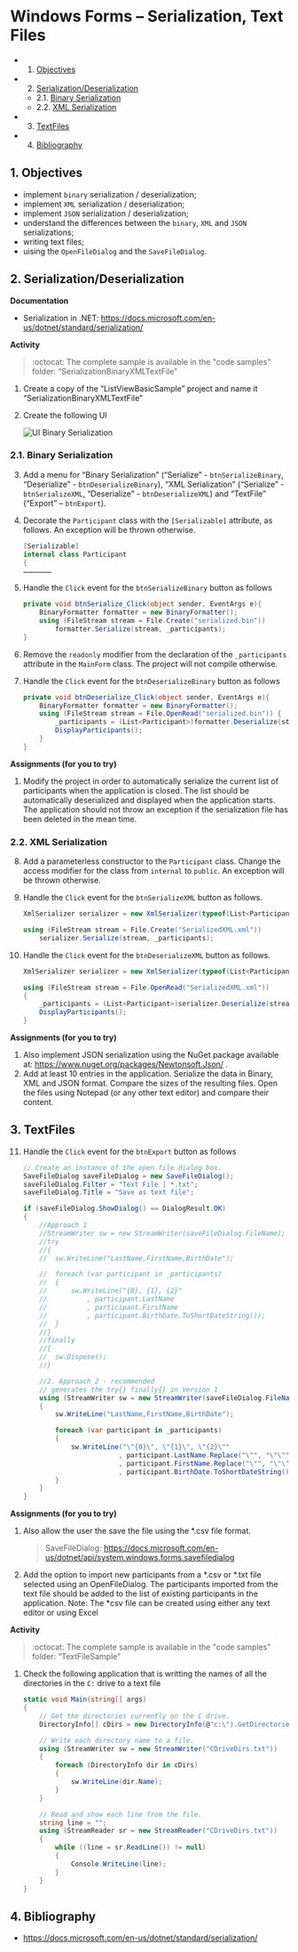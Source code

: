 # Windows Forms – Serialization, Text Files

<!-- vscode-markdown-toc -->
* 1. [Objectives](#Objectives)
* 2. [Serialization/Deserialization](#SerializationDeserialization)
	* 2.1. [Binary Serialization](#BinarySerialization)
	* 2.2. [XML Serialization](#XMLSerialization)
* 3. [ TextFiles](#TextFiles)
* 4. [Bibliography](#Bibliography)

<!-- vscode-markdown-toc-config
	numbering=true
	autoSave=true
	/vscode-markdown-toc-config -->
<!-- /vscode-markdown-toc -->

##  1. <a name='Objectives'></a>Objectives
- implement `binary` serialization / deserialization;
- implement `XML` serialization / deserialization;
- implement `JSON` serialization / deserialization;
- understand the differences between the `binary`, `XML` and `JSON` serializations;
- writing text files;
- uising the `OpenFileDialog` and the `SaveFileDialog`.

##  2. <a name='SerializationDeserialization'></a>Serialization/Deserialization

**Documentation**
- Serialization in .NET: <https://docs.microsoft.com/en-us/dotnet/standard/serialization/>

**Activity**

> :octocat: The complete sample is available in the "code samples" folder:  “SerializationBinaryXMLTextFile”

1.  Create a copy of the “ListViewBasicSample” project and name it “SerializationBinaryXMLTextFile”

2.  Create the following UI

	![UI Binary Serialization](docs/7/ui-binary.png)

###  2.1. <a name='BinarySerialization'></a>Binary Serialization

3. Add a menu for “Binary Serialization” (“Serialize” - `btnSerializeBinary`, “Deserialize” - `btnDeserializeBinary`), “XML Serialization” (“Serialize” - `btnSerializeXML`, “Deserialize” - `btnDeserializeXML`) and “TextFile” (“Export” – `btnExport`). 

4. Decorate the `Participant` class with the `[Serializable]` attribute, as follows. An exception will be thrown otherwise.

	```c#
	[Serializable]
	internal class Participant
	{
	…………………
	```
     	
5.  Handle the `Click` event for the `btnSerializeBinary` button as follows

	```c#
	private void btnSerialize_Click(object sender, EventArgs e){
		BinaryFormatter formatter = new BinaryFormatter();
		using (FileStream stream = File.Create("serialized.bin"))
			formatter.Serialize(stream, _participants);
	}
	```
     	     	
6. Remove the `readonly` modifier from the declaration of the `_participants` attribute in the `MainForm` class. The project will not compile otherwise.

7. Handle the `Click` event for the `btnDeserializeBinary` button as follows

	```C#
	private void btnDeserialize_Click(object sender, EventArgs e){
		BinaryFormatter formatter = new BinaryFormatter();
		using (FileStream stream = File.OpenRead("serialized.bin"))	{
			_participants = (List<Participant>)formatter.Deserialize(stream);
			DisplayParticipants();
		}
	}
	```
**Assignments (for you to try)**
1. Modify the project in order to automatically serialize the current list of participants when the application is closed. The list should be automatically deserialized and displayed when the application starts. The application should not throw an exception if the serialization file has been deleted in the mean time.

###  2.2. <a name='XMLSerialization'></a>XML Serialization

8. Add a parameterless constructor to the `Participant` class. Change the access modifier for the class from `internal` to `public`. An exception will be thrown otherwise.

9. Handle the `Click` event for the `btnSerializeXML` button as follows.

	```C#
	XmlSerializer serializer = new XmlSerializer(typeof(List<Participant>));

	using (FileStream stream = File.Create("SerializedXML.xml"))
		serializer.Serialize(stream, _participants);
	```

10. Handle the `Click` event for the `btnDeserializeXML` button as follows.

	```C#
	XmlSerializer serializer = new XmlSerializer(typeof(List<Participant>));
	
	using (FileStream stream = File.OpenRead("SerializedXML.xml"))
	{
		_participants = (List<Participant>)serializer.Deserialize(stream);
		DisplayParticipants();
	}
	```

**Assignments (for you to try)**
1. Also implement JSON serialization using the NuGet package available at: https://www.nuget.org/packages/Newtonsoft.Json/ .
2. Add at least 10 entries in the application. Serialize the data in Binary, XML and JSON format. Compare the sizes of the resulting files. Open the files using Notepad (or any other text editor) and compare their content. 


##  3. <a name='TextFiles'></a> TextFiles

11. Handle the `Click` event for the `btnExport` button as follows

	```c#
	// Create an instance of the open file dialog box.
	SaveFileDialog saveFileDialog = new SaveFileDialog();
	saveFileDialog.Filter = "Text File | *.txt";
	saveFileDialog.Title = "Save as text file";

	if (saveFileDialog.ShowDialog() == DialogResult.OK)
	{
		//Approach 1
		//StreamWriter sw = new StreamWriter(saveFileDialog.FileName);
		//try
		//{
		//	sw.WriteLine("LastName,FirstName,BirthDate");

		//	foreach (var participant in _participants)
		//	{
		//		sw.WriteLine("{0}, {1}, {2}"
		//			, participant.LastName
		//			, participant.FirstName
		//			, participant.BirthDate.ToShortDateString());
		//	}
		//}
		//finally
		//{
		//	sw.Dispose();
		//}

		//2. Approach 2 - recommended
		// generates the try{} finally{} in Version 1
		using (StreamWriter sw = new StreamWriter(saveFileDialog.FileName))
		{
			sw.WriteLine("LastName,FirstName,BirthDate");

			foreach (var participant in _participants)
			{
				sw.WriteLine("\"{0}\", \"{1}\", \"{2}\""
                            , participant.LastName.Replace("\"", "\"\"")
							, participant.FirstName.Replace("\"", "\"\"")
                            , participant.BirthDate.ToShortDateString());
			}
		}
	}
	```
**Assignments (for you to try)**
1. Also allow the user the save the file using the *.csv file format.
   > SaveFileDialog: https://docs.microsoft.com/en-us/dotnet/api/system.windows.forms.savefiledialog
2. Add the option to import new participants from a *.csv or *.txt file selected using an OpenFileDialog. The participants imported from the text file should be added to the list of existing participants in the application. Note: The *csv file can be created using either any text editor or using Excel


**Activity**

> :octocat: The complete sample is available in the "code samples" folder: “TextFileSample”

1. Check the following application that is writting the names of all the directories in the `C:` drive to a text file 

	```C#
	static void Main(string[] args)
	{
		// Get the directories currently on the C drive.
		DirectoryInfo[] cDirs = new DirectoryInfo(@"c:\").GetDirectories();

		// Write each directory name to a file.
		using (StreamWriter sw = new StreamWriter("CDriveDirs.txt"))
		{
			foreach (DirectoryInfo dir in cDirs)
			{
				sw.WriteLine(dir.Name);
			}
		}

		// Read and show each line from the file.
		string line = "";
		using (StreamReader sr = new StreamReader("CDriveDirs.txt"))
		{
			while ((line = sr.ReadLine()) != null)
			{
				Console.WriteLine(line);
			}
		}
	}
	```
##  4. <a name='Bibliography'></a>Bibliography
- https://docs.microsoft.com/en-us/dotnet/standard/serialization/
